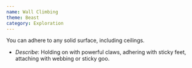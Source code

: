 ```yaml
---
name: Wall Climbing
theme: Beast
category: Exploration
---
```


You can adhere to any solid surface, including ceilings.

* *Describe*: Holding on with powerful claws, adhering with sticky feet, attaching with webbing or sticky goo.